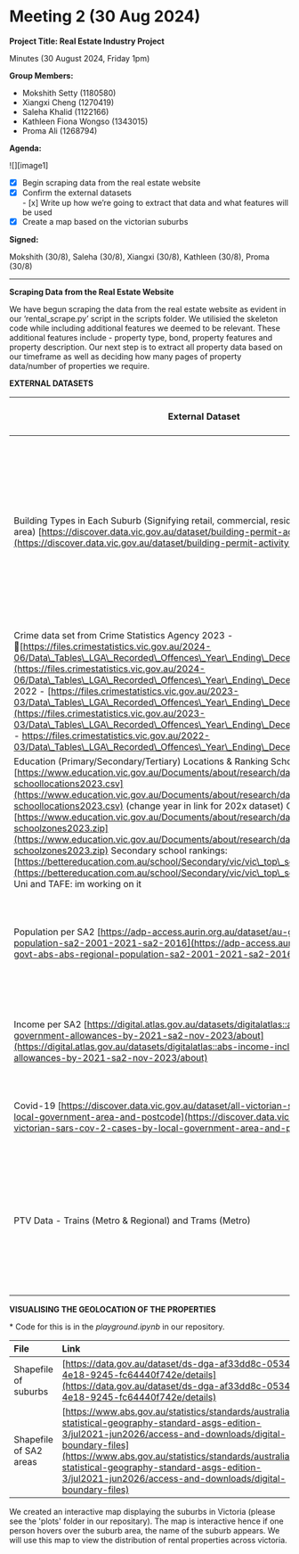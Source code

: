 # Meeting 2 (30 Aug 2024\)

**Project Title: Real Estate Industry Project**

Minutes (30 August 2024, Friday 1pm)			

**Group Members:**

- Mokshith Setty (1180580)  
- Xiangxi Cheng (1270419)  
- Saleha Khalid (1122166)  
- Kathleen Fiona Wongso (1343015)  
- Proma Ali (1268794) 			

**Agenda:**	

![][image1]

- [x] Begin scraping data from the real estate website   
- [x] Confirm the external datasets  
      - [x] Write up how we’re going to extract that data and what features will be used   
- [x] Create a map based on the victorian suburbs 

**Signed:** 

Mokshith (30/8), Saleha (30/8), Xiangxi (30/8), Kathleen (30/8), Proma (30/8)	

---

**Scraping Data from the Real Estate Website** 

We have begun scraping the data from the real estate website as evident in our ‘rental\_scrape.py’ script in the scripts folder. We utilisied the skeleton code while including additional features we deemed to be relevant. These additional features include \- property type, bond, property features and property description. Our next step is to extract all property data based on our timeframe as well as deciding how many pages of property data/number of properties we require. 

**EXTERNAL DATASETS**

| External Dataset  | Data Retrieval Method | Relevant Features | Person in Charge |
| ----- | ----- | ----- | ----- |
| Building Types in Each Suburb (Signifying retail, commercial, residential etc. spaces in the area) [https://discover.data.vic.gov.au/dataset/building-permit-activity-data-2023](https://discover.data.vic.gov.au/dataset/building-permit-activity-data-2023) | Download the excel file from the website and store it in a google drive link.   | Street name, suburb, postcode, municipality \- we can turn these into longitude and latitude —- Building use description \- indicates if the building is retail, commercial, public building or domestic. | Proma  |
| Crime data set from Crime Statistics Agency  2023 \- [https://files.crimestatistics.vic.gov.au/2024-06/Data\_Tables\_LGA\_Recorded\_Offences\_Year\_Ending\_December\_2023\_0.xlsx](https://files.crimestatistics.vic.gov.au/2024-06/Data\_Tables\_LGA\_Recorded\_Offences\_Year\_Ending\_December\_2023\_0.xlsx) 2022 \-  [https://files.crimestatistics.vic.gov.au/2023-03/Data\_Tables\_LGA\_Recorded\_Offences\_Year\_Ending\_December\_2022.xlsx](https://files.crimestatistics.vic.gov.au/2023-03/Data\_Tables\_LGA\_Recorded\_Offences\_Year\_Ending\_December\_2022.xlsx) 2021 \-  https://files.crimestatistics.vic.gov.au/2022-03/Data\_Tables\_LGA\_Recorded\_Offences\_Year\_Ending\_December\_2021.xlsx | Data will be collected from Crime Statistics Agency. We can retrive it via the URL and we get them in the form of excel files | Year, Suburb, Offence Division, Offence subdivision, Offence subgroup, Offence Count | Mok |
| Education (Primary/Secondary/Tertiary) Locations & Ranking School locations: [https://www.education.vic.gov.au/Documents/about/research/datavic/dv346-schoollocations2023.csv](https://www.education.vic.gov.au/Documents/about/research/datavic/dv346-schoollocations2023.csv) (change year in link for 202x dataset) Gov school zones:[https://www.education.vic.gov.au/Documents/about/research/datavic/dv330-schoolzones2023.zip](https://www.education.vic.gov.au/Documents/about/research/datavic/dv330-schoolzones2023.zip) Secondary school rankings:[https://bettereducation.com.au/school/Secondary/vic/vic\_top\_secondary\_schools.aspx](https://bettereducation.com.au/school/Secondary/vic/vic\_top\_secondary\_schools.aspx) Uni and TAFE: im working on it | School Locations: primary & secondary: Download CSV from Education.vic.gov Government School Zones: Junior & Senior school: Download Zip from Education.vic.gov School Rankings: Scrape data from Better Education website (primary done, secondary to go) Tertiary Education Locations: Collect dataset manually from official websites?  | School location: School\_name, School\_type, LGA\_ID and Name, XY coordinates School Rankings: Ranking, Post code, Total enrollments? | Xiangxi (Melissa) |
| Population per SA2 [https://adp-access.aurin.org.au/dataset/au-govt-abs-abs-regional-population-sa2-2001-2021-sa2-2016](https://adp-access.aurin.org.au/dataset/au-govt-abs-abs-regional-population-sa2-2001-2021-sa2-2016)  | Original dataset from the ABS but downloaded from aurin.org.au, (can download directly by using UniMelb credentials, or by using API) | Estimated population & population density, births, deaths, net migration (internal and overseas) | Kathleen |
| Income per SA2 [https://digital.atlas.gov.au/datasets/digitalatlas::abs-income-including-government-allowances-by-2021-sa2-nov-2023/about](https://digital.atlas.gov.au/datasets/digitalatlas::abs-income-including-government-allowances-by-2021-sa2-nov-2023/about)  | Downloaded directly from digital.atlas.gov.au (no credentials required) | Personal income; income inequality measures; government pensions and allowances | Kathleen |
| Covid-19 [https://discover.data.vic.gov.au/dataset/all-victorian-sars-cov-2-cases-by-local-government-area-and-postcode](https://discover.data.vic.gov.au/dataset/all-victorian-sars-cov-2-cases-by-local-government-area-and-postcode)  | Downloaded directly from data.vic.gov | Timestamps, post code, LGA, total count of cases | Saleha |
| PTV Data \- Trains (Metro & Regional) and Trams (Metro) | Download shapefiles from [https://discover.data.vic.gov.au/dataset/ptv-metro-train-stations](https://discover.data.vic.gov.au/dataset/ptv-metro-train-stations) [https://discover.data.vic.gov.au/dataset/ptv-regional-train-stations](https://discover.data.vic.gov.au/dataset/ptv-regional-train-stations) [https://discover.data.vic.gov.au/dataset/ptv-metro-tram-stops](https://discover.data.vic.gov.au/dataset/ptv-metro-tram-stops)   | Train and tram locations  | Proma  |

**VISUALISING THE GEOLOCATION OF THE PROPERTIES**

\* Code for this is in the *playground.ipynb* in our repository. 

| File | Link  |
| :---- | :---- |
| Shapefile of suburbs  | [https://data.gov.au/dataset/ds-dga-af33dd8c-0534-4e18-9245-fc64440f742e/details](https://data.gov.au/dataset/ds-dga-af33dd8c-0534-4e18-9245-fc64440f742e/details) |
| Shapefile of SA2 areas | [https://www.abs.gov.au/statistics/standards/australian-statistical-geography-standard-asgs-edition-3/jul2021-jun2026/access-and-downloads/digital-boundary-files](https://www.abs.gov.au/statistics/standards/australian-statistical-geography-standard-asgs-edition-3/jul2021-jun2026/access-and-downloads/digital-boundary-files)  |

We created an interactive map displaying the suburbs in Victoria (please see the 'plots' folder in our repositary). The map is interactive hence if one person hovers over the suburb area, the name of the suburb appears. We will use this map to view the distribution of rental properties across victoria. 